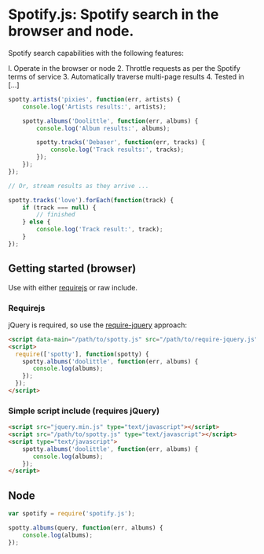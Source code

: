 # Spotify.js: Spotify search in the browser and node.

Spotify search capabilities with the following features:

 l.  Operate in the browser or node
 2.  Throttle requests as per the Spotify terms of service
 3.  Automatically traverse multi-page results
 4.  Tested in [...]

```js
spotty.artists('pixies', function(err, artists) {
    console.log('Artists results:', artists);

    spotty.albums('Doolittle', function(err, albums) {
        console.log('Album results:', albums);

        spotty.tracks('Debaser', function(err, tracks) {
            console.log('Track results:', tracks);
        });
    });
});

// Or, stream results as they arrive ...

spotty.tracks('love').forEach(function(track) {
    if (track === null) {
        // finished
    } else {
        console.log('Track result:', track);
    }
});
```

## Getting started (browser)

Use with either [requirejs](http://requirejs.org/) or raw include.

### Requirejs

jQuery is required, so use the [require-jquery](http://requirejs.org/docs/jquery.html) approach:

```html
<script data-main="/path/to/spotty.js" src="/path/to/require-jquery.js"></script>
<script>
  require(['spotty'], function(spotty) {
    spotty.albums('doolittle', function(err, albums) {
       console.log(albums);
    });
  });
</script>
```

### Simple script include (requires jQuery)

```html
<script src="jquery.min.js" type="text/javascript"></script>
<script src="/path/to/spotty.js" type="text/javascript"></script>
<script type="text/javascript">
    spotty.albums('doolittle', function(err, albums) {
       console.log(albums);
    });
</script>
```

## Node

```js
var spotify = require('spotify.js');

spotty.albums(query, function(err, albums) {
    console.log(albums);
});
```
